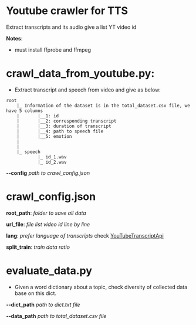 # Youtube crawler for TTS
 Extract transcripts and its audio give a list YT video id

**Notes**:
- must install ffprobe and ffmpeg

# crawl_data_from_youtube.py:
- Extract transcript and speech from video and give as below:
```
root
    |_ Information of the dataset is in the total_dataset.csv file, we have 5 columns
    |       |__1: id 
    |       |__2: corresponding transcript
    |       |__3: duration of transcript
    |       |__4: path to speech file
    |       |__5: emotion
    |
    |
    |_ speech
            |_ id_1.wav
            |_ id_2.wav
```
 **--config** *path to crawl_config.json*

# crawl_config.json 

 **root_path**: *folder to save all data*

 **url_file**: *file list video id line by line*

 **lang**: *prefer language of transcripts* check [YouTubeTranscriptApi](https://pypi.org/project/youtube-transcript-api/)

 **split_train**: *train data ratio*

 # evaluate_data.py
 - Given a word dictionary about a topic, check diversity of collected data base on this dict.

**--dict_path** *path to dict.txt file*

**--data_path** *path to total_dataset.csv file*
